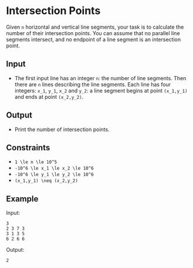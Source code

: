 # Intersection Points 

Given ```n``` horizontal and vertical line segments, your task is to calculate the number of their intersection points.
You can assume that no parallel line segments intersect, and no endpoint of a line segment is an intersection point.
## Input
- The first input line has an integer ```n```: the number of line segments.
Then there are ```n``` lines describing the line segments. Each line has four integers: ```x_1```, ```y_1```, ```x_2``` and ```y_2```: a line segment begins at point ```(x_1,y_1)``` and ends at point ```(x_2,y_2)```.
## Output
- Print the number of intersection points.
## Constraints

- ```1 \le n \le 10^5```
- ```-10^6 \le x_1 \le x_2 \le 10^6```
- ```-10^6 \le y_1 \le y_2 \le 10^6```
- ```(x_1,y_1) \neq (x_2,y_2)```

## Example
Input:
```
3
2 3 7 3
3 1 3 5
6 2 6 6
```

Output:
```
2
```
